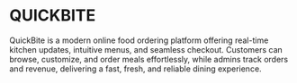 # QUICKBITE
QuickBite is a modern online food ordering platform offering real-time kitchen updates, intuitive menus, and seamless checkout. Customers can browse, customize, and order meals effortlessly, while admins track orders and revenue, delivering a fast, fresh, and reliable dining experience.
